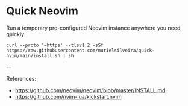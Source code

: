 # Quick Neovim

Run a temporary pre-configured Neovim instance anywhere you need, quickly.

`curl --proto '=https' --tlsv1.2 -sSf https://raw.githubusercontent.com/murielsilveira/quick-nvim/main/install.sh | sh`

--

References:

- https://github.com/neovim/neovim/blob/master/INSTALL.md
- https://github.com/nvim-lua/kickstart.nvim
